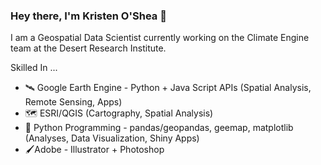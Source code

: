 ### Hey there, I'm Kristen O'Shea 👋

I am a Geospatial Data Scientist currently working on the Climate Engine team at the Desert Research Institute. 

Skilled In ...
- 🛰️ Google Earth Engine - Python + Java Script APIs (Spatial Analysis, Remote Sensing, Apps)
- 🗺️ ESRI/QGIS (Cartography, Spatial Analysis)
- 🐍 Python Programming - pandas/geopandas, geemap, matplotlib (Analyses, Data Visualization, Shiny Apps)
- 🖌️Adobe - Illustrator + Photoshop
  

<!--
**osheak/osheak** is a ✨ _special_ ✨ repository because its `README.md` (this file) appears on your GitHub profile.

Here are some ideas to get you started:

- 🔭 I’m currently working on ...
- 🌱 I’m currently learning ...
- 👯 I’m looking to collaborate on ...
- 🤔 I’m looking for help with ...
- 💬 Ask me about ...
- 📫 How to reach me: ...
- 😄 Pronouns: ...
- ⚡ Fun fact: ...
-->
